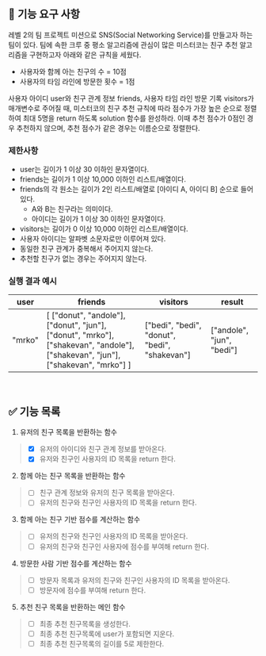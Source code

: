 ## 🚀 기능 요구 사항

레벨 2의 팀 프로젝트 미션으로 SNS(Social Networking Service)를 만들고자 하는 팀이 있다. 팀에 속한 크루 중 평소 알고리즘에 관심이 많은 미스터코는 친구 추천 알고리즘을 구현하고자 아래와 같은 규칙을 세웠다.

- 사용자와 함께 아는 친구의 수 = 10점
- 사용자의 타임 라인에 방문한 횟수 = 1점

사용자 아이디 user와 친구 관계 정보 friends, 사용자 타임 라인 방문 기록 visitors가 매개변수로 주어질 때, 미스터코의 친구 추천 규칙에 따라 점수가 가장 높은 순으로 정렬하여 최대 5명을 return 하도록 solution 함수를 완성하라. 이때 추천 점수가 0점인 경우 추천하지 않으며, 추천 점수가 같은 경우는 이름순으로 정렬한다.

### 제한사항

- user는 길이가 1 이상 30 이하인 문자열이다.
- friends는 길이가 1 이상 10,000 이하인 리스트/배열이다.
- friends의 각 원소는 길이가 2인 리스트/배열로 [아이디 A, 아이디 B] 순으로 들어있다.
    - A와 B는 친구라는 의미이다.
    - 아이디는 길이가 1 이상 30 이하인 문자열이다.
- visitors는 길이가 0 이상 10,000 이하인 리스트/배열이다.
- 사용자 아이디는 알파벳 소문자로만 이루어져 있다.
- 동일한 친구 관계가 중복해서 주어지지 않는다.
- 추천할 친구가 없는 경우는 주어지지 않는다.

### 실행 결과 예시

| user | friends | visitors | result |
| --- | --- | --- | --- |
| "mrko" | [ ["donut", "andole"], ["donut", "jun"], ["donut", "mrko"], ["shakevan", "andole"], ["shakevan", "jun"], ["shakevan", "mrko"] ] | ["bedi", "bedi", "donut", "bedi", "shakevan"] | ["andole", "jun", "bedi"] |

</br>

## ✅ 기능 목록
1. 유저의 친구 목록을 반환하는 함수
> - [x] 유저의 아이디와 친구 관계 정보를 받아온다.
> - [x] 유저와 친구인 사용자의 ID 목록을 return 한다.
2. 함께 아는 친구 목록을 반환하는 함수
> - [ ] 친구 관계 정보와 유저의 친구 목록을 받아온다.
> - [ ] 유저의 친구와 친구인 사용자의 ID 목록을 return 한다.
3. 함께 아는 친구 기반 점수를 계산하는 함수
> - [ ] 유저의 친구와 친구인 사용자의 ID 목록을 받아온다.
> - [ ] 유저의 친구와 친구인 사용자에 점수를 부여해 return 한다.
4. 방문한 사람 기반 점수를 계산하는 함수
> - [ ] 방문자 목록과 유저의 친구와 친구인 사용자의 ID 목록을 받아온다.
> - [ ] 방문자에 점수를 부여해 return 한다.
5. 추천 친구 목록을 반환하는 메인 함수
> - [ ] 최종 추천 친구목록을 생성한다.
> - [ ] 최종 추천 친구목록에 user가 포함되면 지운다.
> - [ ] 최종 추천 친구목록의 길이를 5로 제한한다.